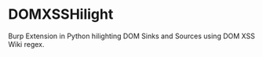 DOMXSSHilight
=============

Burp Extension in Python hilighting DOM Sinks and Sources using DOM XSS Wiki regex.
